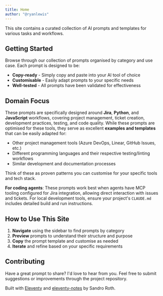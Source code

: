 ```yaml
---
title: Home
author: "@ryanlewis"
---
```


This site contains a curated collection of AI prompts and templates for various tasks and workflows.

## Getting Started

Browse through our collection of prompts organised by category and use case. Each prompt is designed to be:

- **Copy-ready** - Simply copy and paste into your AI tool of choice
- **Customisable** - Easily adapt prompts to your specific needs
- **Well-tested** - All prompts have been validated for effectiveness

## Domain Focus

These prompts are specifically designed around **Jira**, **Python**, and **JavaScript** workflows, covering project management, ticket creation, development practices, testing, and code quality. While these prompts are optimised for these tools, they serve as excellent **examples and templates** that can be easily adapted for:

- Other project management tools (Azure DevOps, Linear, GitHub Issues, etc.)
- Different programming languages and their respective testing/linting workflows
- Similar development and documentation processes

Think of these as proven patterns you can customise for your specific tools and tech stack.

**For coding agents**: These prompts work best when agents have MCP tooling configured for Jira integration, allowing direct interaction with issues and tickets. For local development tools, ensure your project's `CLAUDE.md` includes detailed build and run instructions.

## How to Use This Site

1. **Navigate** using the sidebar to find prompts by category
2. **Preview** prompts to understand their structure and purpose
3. **Copy** the prompt template and customise as needed
4. **Iterate** and refine based on your specific requirements

## Contributing

Have a great prompt to share? I'd love to hear from you. Feel free to submit suggestions or improvements through the project repository.

Built with [Eleventy](https://www.11ty.dev/) and [eleventy-notes](https://github.com/rothsandro/eleventy-notes) by Sandro Roth.

